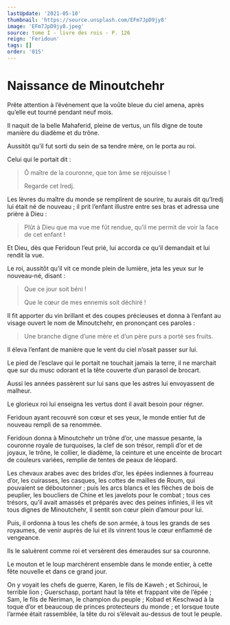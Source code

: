 ```yaml
---
lastUpdate: '2021-05-10'
thumbnail: 'https://source.unsplash.com/EFm7JpD9jy8'
image: 'EFm7JpD9jy8.jpeg'
source: tome I - livre des rois - P. 126
reign: 'Feridoun'
tags: []
order: '015'
---
```


# Naissance de Minoutchehr

Prête attention à l’événement que la voûte bleue du ciel amena, après qu’elle eut tourné pendant neuf mois.

Il naquit de la belle Mahaferid, pleine de vertus, un fils digne de toute manière du diadème et du trône.

Aussitôt qu’il fut sorti du sein de sa tendre mère, on le porta au roi.

Celui qui le portait dit :

> Ô maître de la couronne, que ton âme se réjouisse !
>
> Regarde cet Iredj.

Les lèvres du maître du monde se remplirent de sourire, tu aurais dit qu’Iredj lui était né de nouveau ; il prit l’enfant illustre entre ses bras et adressa une prière à Dieu :

> Plût à Dieu que ma vue me fût rendue, qu’il me permit de voir la face de cet enfant !

Et Dieu, dès que Feridoun l’eut prié, lui accorda ce qu’il demandait et lui rendit la vue.

Le roi, aussitôt qu’il vit ce monde plein de lumière, jeta les yeux sur le nouveau-né, disant :

> Que ce jour soit béni !
>
> Que le cœur de mes ennemis soit déchiré !

Il fit apporter du vin brillant et des coupes précieuses et donna à l’enfant au visage ouvert le nom de Minoutchehr, en prononçant ces paroles :

> Une branche digne d’une mère et d’un père purs a porté ses fruits.

Il éleva l’enfant de manière que le vent du ciel n’osait passer sur lui.

Le pied de l’esclave qui le portait ne touchait jamais la terre, il ne marchait que sur du musc odorant et la tête couverte d’un parasol de brocart.

Aussi les années passèrent sur lui sans que les astres lui envoyassent de malheur.

Le glorieux roi lui enseigna les vertus dont il avait besoin pour régner.

Feridoun ayant recouvré son cœur et ses yeux, le monde entier fut de nouveau rempli de sa renommée.

Feridoun donna à Minoutchehr un trône d’or, une massue pesante, la couronne royale de turquoises, la clef de son trésor, rempli d’or et de joyaux, le trône, le collier, le diadème, la ceinture et une enceinte de brocart de couleurs variées, remplie de tentes de peaux de léopard.

Les chevaux arabes avec des brides d’or, les épées indiennes à fourreau d’or, les cuirasses, les casques, les cottes de mailles de Roum, qui pouvaient se déboutonner ; puis les arcs blancs et les flèches de bois de peuplier, les boucliers de Chine et les javelots pour le combat ; tous ces trésors, qu’il avait amassés et préparés avec des peines infinies, il les vit tous dignes de Minoutchehr, il sentit son cœur plein d’amour pour lui.

Puis, il ordonna à tous les chefs de son armée, à tous les grands de ses royaumes, de venir auprès de lui et ils vinrent tous le cœur enflammé de vengeance.

Ils le saluèrent comme roi et versèrent des émeraudes sur sa couronne.

Le mouton et le loup marchèrent ensemble dans le monde entier, à cette fête nouvelle et dans ce grand jour.

On y voyait les chefs de guerre, Karen, le fils de Kaweh ; et Schiroui, le terrible lion ; Guerschasp, portant haut la tête et frappant vite de l’épée ; Sam, le fils de Neriman, le champion du peuple ; Kobad et Keschwad à la toque d’or et beaucoup de princes protecteurs du monde ; et lorsque toute l’armée était rassemblée, la tête du roi s’élevait au-dessus de tout le peuple.
